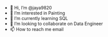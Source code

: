 - 👋 Hi, I’m @jaya9820
- 👀 I’m interested in Painting
- 🌱 I’m currently learning SQL
- 💞️ I’m looking to collaborate on Data Engineer
- 📫 How to reach me email

<!---
jaya9820/jaya9820 is a ✨ special ✨ repository because its `README.md` (this file) appears on your GitHub profile.
You can click the Preview link to take a look at your changes.
--->
